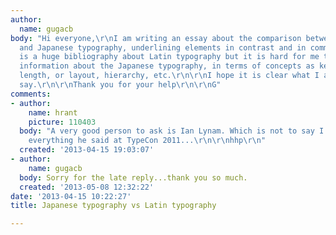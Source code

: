 ```yaml
---
author:
  name: gugacb
body: "Hi everyone,\r\nI am writing an essay about the comparison between Latin typography
  and Japanese typography, underlining elements in contrast and in common. \r\n\r\nThere
  is a huge bibliography about Latin typography but it is hard for me to find exhaustive
  information about the Japanese typography, in terms of concepts as kerning, line
  length, or layout, hierarchy, etc.\r\n\r\nI hope it is clear what I am trying to
  say.\r\n\r\nThank you for your help\r\n\r\nG"
comments:
- author:
    name: hrant
    picture: 110403
  body: "A very good person to ask is Ian Lynam. Which is not to say I agreed with
    everything he said at TypeCon 2011...\r\n\r\nhhp\r\n"
  created: '2013-04-15 19:03:07'
- author:
    name: gugacb
  body: Sorry for the late reply...thank you so much.
  created: '2013-05-08 12:32:22'
date: '2013-04-15 10:22:27'
title: Japanese typography vs Latin typography

---
```

